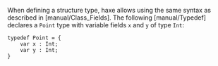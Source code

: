 When defining a structure type, haxe allows using the same syntax as described in [manual/Class_Fields]. The following [manual/Typedef] declares a `Point` type with variable fields `x` and `y` of type `Int`:

```
typedef Point = {
    var x : Int;
    var y : Int;
}
```